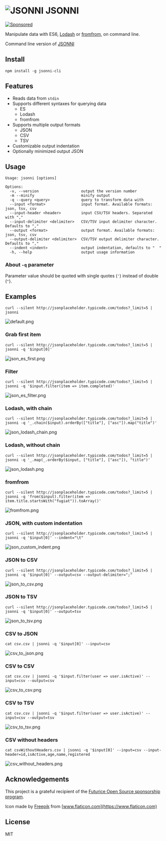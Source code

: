 # ![JSONNI](https://github.com/hannupekka/jsonni/blob/master/resources/icons/64x64.png?raw=true) JSONNI

[![Sponsored](https://img.shields.io/badge/chilicorn-sponsored-brightgreen.svg?logo=data%3Aimage%2Fpng%3Bbase64%2CiVBORw0KGgoAAAANSUhEUgAAAA4AAAAPCAMAAADjyg5GAAABqlBMVEUAAAAzmTM3pEn%2FSTGhVSY4ZD43STdOXk5lSGAyhz41iz8xkz2HUCWFFhTFFRUzZDvbIB00Zzoyfj9zlHY0ZzmMfY0ydT0zjj92l3qjeR3dNSkoZp4ykEAzjT8ylUBlgj0yiT0ymECkwKjWqAyjuqcghpUykD%2BUQCKoQyAHb%2BgylkAyl0EynkEzmkA0mUA3mj86oUg7oUo8n0k%2FS%2Bw%2Fo0xBnE5BpU9Br0ZKo1ZLmFZOjEhesGljuzllqW50tH14aS14qm17mX9%2Bx4GAgUCEx02JySqOvpSXvI%2BYvp2orqmpzeGrQh%2Bsr6yssa2ttK6v0bKxMBy01bm4zLu5yry7yb29x77BzMPCxsLEzMXFxsXGx8fI3PLJ08vKysrKy8rL2s3MzczOH8LR0dHW19bX19fZ2dna2trc3Nzd3d3d3t3f39%2FgtZTg4ODi4uLj4%2BPlGxLl5eXm5ubnRzPn5%2Bfo6Ojp6enqfmzq6urr6%2Bvt7e3t7u3uDwvugwbu7u7v6Obv8fDz8%2FP09PT2igP29vb4%2BPj6y376%2Bu%2F7%2Bfv9%2Ff39%2Fv3%2BkAH%2FAwf%2FtwD%2F9wCyh1KfAAAAKXRSTlMABQ4VGykqLjVCTVNgdXuHj5Kaq62vt77ExNPX2%2Bju8vX6%2Bvr7%2FP7%2B%2FiiUMfUAAADTSURBVAjXBcFRTsIwHAfgX%2FtvOyjdYDUsRkFjTIwkPvjiOTyX9%2FAIJt7BF570BopEdHOOstHS%2BX0s439RGwnfuB5gSFOZAgDqjQOBivtGkCc7j%2B2e8XNzefWSu%2BsZUD1QfoTq0y6mZsUSvIkRoGYnHu6Yc63pDCjiSNE2kYLdCUAWVmK4zsxzO%2BQQFxNs5b479NHXopkbWX9U3PAwWAVSY%2FpZf1udQ7rfUpQ1CzurDPpwo16Ff2cMWjuFHX9qCV0Y0Ok4Jvh63IABUNnktl%2B6sgP%2BARIxSrT%2FMhLlAAAAAElFTkSuQmCC)](http://spiceprogram.org/oss-sponsorship)

Manipulate data with ES6, [Lodash](https://lodash.com/) or [fromfrom](https://github.com/tomi/fromfrom), on command line.

Command line version of [JSONNI](https://github.com/hannupekka/jsonni)

## Install

`npm install -g jsonni-cli`

## Features

- Reads data from `stdin`
- Supports different syntaxes for querying data
  - ES
  - Lodash
  - fromfrom
- Supports multiple output formats
  - JSON
  - CSV
  - TSV
- Customizable output indentation
- Optionally minimized output JSON

## Usage

```
Usage: jsonni [options]

Options:
  -v, --version                   output the version number
  -m --minify                     minify output
  -q --query <query>              query to transform data with
  --input <format>                input format. Available formats: json, tsv, csv
  --input-header <header>         input CSV/TSV headers. Separated with ","
  --input-delimiter <delimiter>   CSV/TSV input delimiter character. Defaults to ","
  --output <format>               output format. Available formats: json, tsv, csv
  --output-delimiter <delimiter>  CSV/TSV output delimiter character. Defaults to ","
  --indent <indent>               output indentation, defaults to "  "
  -h, --help                      output usage information
```

### About `-q` parameter

Parameter value should be quoted with single quotes (`'`) instead of double (`"`).

## Examples

```
curl --silent http://jsonplaceholder.typicode.com/todos?_limit=5 | jsonni
```

![default.png](./screenshots/default.png)

### Grab first item

```
curl --silent http://jsonplaceholder.typicode.com/todos?_limit=5 | jsonni -q '$input[0]'
```

![json_es_first.png](./screenshots/json_es_first.png)

### Filter

```
curl --silent http://jsonplaceholder.typicode.com/todos?_limit=5 | jsonni -q '$input.filter(item => item.completed)'
```

![json_es_filter.png](./screenshots/json_es_filter.png)

### Lodash, with chain

```
curl --silent http://jsonplaceholder.typicode.com/todos?_limit=5 | jsonni -q '_.chain($input).orderBy(["title"], ["asc"]).map("title")'
```

![json_lodash_chain.png](./screenshots/json_lodash_chain.png)

### Lodash, without chain

```
curl --silent http://jsonplaceholder.typicode.com/todos?_limit=5 | jsonni -q '_.map(_.orderBy($input, ["title"], ["asc"]), "title")'
```

![json_lodash.png](./screenshots/json_lodash.png)

### fromfrom

```
curl --silent http://jsonplaceholder.typicode.com/todos?_limit=5 | jsonni -q 'from($input).filter(item => item.title.startsWith("fugiat")).toArray()'
```

![fromfrom.png](./screenshots/fromfrom.png)

### JSON, with custom indentation

```
curl --silent http://jsonplaceholder.typicode.com/todos?_limit=5 | jsonni -q '$input[0]' --indent="\t"
```

![json_custom_indent.png](./screenshots/json_custom_indent.png)

### JSON to CSV

```
curl --silent http://jsonplaceholder.typicode.com/todos?_limit=5 | jsonni -q '$input[0]' --output=csv --output-delimiter=";"
```

![json_to_csv.png](./screenshots/json_to_csv.png)

### JSON to TSV

```
curl --silent http://jsonplaceholder.typicode.com/todos?_limit=5 | jsonni -q '$input[0]' --output=tsv
```

![json_to_tsv.png](./screenshots/json_to_tsv.png)

### CSV to JSON

```
cat csv.csv | jsonni -q '$input[0]' --input=csv
```

![csv_to_json.png](./screenshots/csv_to_json.png)

### CSV to CSV

```
cat csv.csv | jsonni -q '$input.filter(user => user.isActive)' --input=csv --output=csv
```

![csv_to_csv.png](./screenshots/csv_to_csv.png)

### CSV to TSV

```
cat csv.csv | jsonni -q '$input.filter(user => user.isActive)' --input=csv --output=tsv
```

![csv_to_tsv.png](./screenshots/csv_to_tsv.png)

### CSV without headers

```
cat csvWithoutHeaders.csv | jsonni -q '$input[0]' --input=csv --input-header=id,isActive,age,name,registered
```

![csv_without_headers.png](./screenshots/csv_without_headers.png)

## Acknowledgements

This project is a grateful recipient of the [Futurice Open Source sponsorship program](http://futurice.com/blog/sponsoring-free-time-open-source-activities).

Icon made by [Freepik](https://www.flaticon.com/authors/freepik) from [www.flaticon.com](https://www.flaticon.com)

## License

MIT
